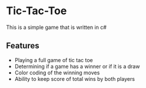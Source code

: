 # Tic-Tac-Toe

This is a simple game that is written in c#

## Features 
+ Playing a full game of tic tac toe
+ Determining if a game has a winner or if it is a draw
+ Color coding of the winning moves
+ Ability to keep score of total wins by both players
